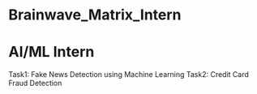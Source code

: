 # Brainwave_Matrix_Intern
# AI/ML Intern
Task1:  Fake News Detection using Machine Learning
Task2: Credit Card Fraud Detection
